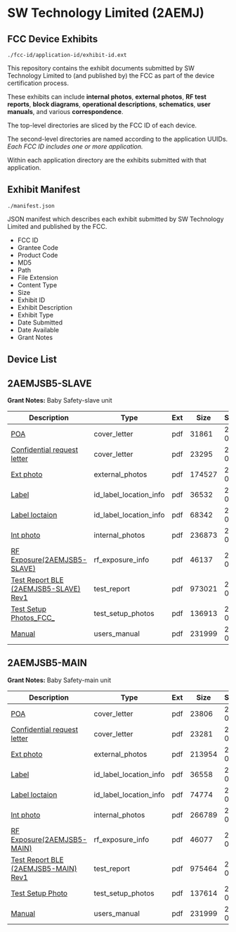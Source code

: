 # SW Technology Limited (2AEMJ)
## FCC Device Exhibits

```
./fcc-id/application-id/exhibit-id.ext
```

This repository contains the exhibit documents submitted by SW Technology Limited to (and published by) the FCC as part of the device certification process.

These exhibits can include **internal photos**, **external photos**, **RF test reports**, **block diagrams**, **operational descriptions**, **schematics**, **user manuals**, and various **correspondence**.

The top-level directories are sliced by the FCC ID of each device.

The second-level directories are named according to the application UUIDs. *Each FCC ID includes one or more application.*

Within each application directory are the exhibits submitted with that application. 

## Exhibit Manifest

```
./manifest.json
```

JSON manifest which describes each exhibit submitted by SW Technology Limited and published by the FCC.

- FCC ID
- Grantee Code
- Product Code
- MD5
- Path
- File Extension
- Content Type
- Size
- Exhibit ID
- Exhibit Description
- Exhibit Type
- Date Submitted
- Date Available
- Grant Notes

## Device List
## 2AEMJSB5-SLAVE
**Grant Notes:** Baby Safety-slave unit

| Description | Type | Ext | Size | Submitted | Available |
| ----------- | ---- | --- | ---- | --------- | --------- |
| [POA](2AEMJSB5-SLAVE/69eaa1257b27bb5f20a3bb14be3943a6/2599127.pdf) | cover_letter | pdf | 31861 | 2015-04-28 | 2015-04-29 |
| [Confidential request letter](2AEMJSB5-SLAVE/69eaa1257b27bb5f20a3bb14be3943a6/2599128.pdf) | cover_letter | pdf | 23295 | 2015-04-28 | 2015-04-29 |
| [Ext photo](2AEMJSB5-SLAVE/69eaa1257b27bb5f20a3bb14be3943a6/2599132.pdf) | external_photos | pdf | 174527 | 2015-04-28 | 2015-04-29 |
| [Label](2AEMJSB5-SLAVE/69eaa1257b27bb5f20a3bb14be3943a6/2599134.pdf) | id_label_location_info | pdf | 36532 | 2015-04-28 | 2015-04-29 |
| [Label loctaion](2AEMJSB5-SLAVE/69eaa1257b27bb5f20a3bb14be3943a6/2599135.pdf) | id_label_location_info | pdf | 68342 | 2015-04-28 | 2015-04-29 |
| [Int photo](2AEMJSB5-SLAVE/69eaa1257b27bb5f20a3bb14be3943a6/2599133.pdf) | internal_photos | pdf | 236873 | 2015-04-28 | 2015-04-29 |
| [RF Exposure(2AEMJSB5-SLAVE)](2AEMJSB5-SLAVE/69eaa1257b27bb5f20a3bb14be3943a6/2599129.pdf) | rf_exposure_info | pdf | 46137 | 2015-04-28 | 2015-04-29 |
| [Test Report BLE (2AEMJSB5-SLAVE) Rev1](2AEMJSB5-SLAVE/69eaa1257b27bb5f20a3bb14be3943a6/2599130.pdf) | test_report | pdf | 973021 | 2015-04-28 | 2015-04-29 |
| [Test Setup Photos_FCC_](2AEMJSB5-SLAVE/69eaa1257b27bb5f20a3bb14be3943a6/2599131.pdf) | test_setup_photos | pdf | 136913 | 2015-04-28 | 2015-04-29 |
| [Manual](2AEMJSB5-SLAVE/69eaa1257b27bb5f20a3bb14be3943a6/2599136.pdf) | users_manual | pdf | 231999 | 2015-04-28 | 2015-04-29 |
## 2AEMJSB5-MAIN
**Grant Notes:** Baby Safety-main unit

| Description | Type | Ext | Size | Submitted | Available |
| ----------- | ---- | --- | ---- | --------- | --------- |
| [POA](2AEMJSB5-MAIN/d8abc9c71394e144ac58d180d00cec06/2599167.pdf) | cover_letter | pdf | 23806 | 2015-04-28 | 2015-04-29 |
| [Confidential request letter](2AEMJSB5-MAIN/d8abc9c71394e144ac58d180d00cec06/2599168.pdf) | cover_letter | pdf | 23281 | 2015-04-28 | 2015-04-29 |
| [Ext photo](2AEMJSB5-MAIN/d8abc9c71394e144ac58d180d00cec06/2599172.pdf) | external_photos | pdf | 213954 | 2015-04-28 | 2015-04-29 |
| [Label](2AEMJSB5-MAIN/d8abc9c71394e144ac58d180d00cec06/2599174.pdf) | id_label_location_info | pdf | 36558 | 2015-04-28 | 2015-04-29 |
| [Label loctaion](2AEMJSB5-MAIN/d8abc9c71394e144ac58d180d00cec06/2599175.pdf) | id_label_location_info | pdf | 74774 | 2015-04-28 | 2015-04-29 |
| [Int photo](2AEMJSB5-MAIN/d8abc9c71394e144ac58d180d00cec06/2599173.pdf) | internal_photos | pdf | 266789 | 2015-04-28 | 2015-04-29 |
| [RF Exposure(2AEMJSB5-MAIN)](2AEMJSB5-MAIN/d8abc9c71394e144ac58d180d00cec06/2599169.pdf) | rf_exposure_info | pdf | 46077 | 2015-04-28 | 2015-04-29 |
| [Test Report BLE (2AEMJSB5-MAIN) Rev1](2AEMJSB5-MAIN/d8abc9c71394e144ac58d180d00cec06/2599170.pdf) | test_report | pdf | 975464 | 2015-04-28 | 2015-04-29 |
| [Test Setup Photo](2AEMJSB5-MAIN/d8abc9c71394e144ac58d180d00cec06/2599171.pdf) | test_setup_photos | pdf | 137614 | 2015-04-28 | 2015-04-29 |
| [Manual](2AEMJSB5-MAIN/d8abc9c71394e144ac58d180d00cec06/2599136.pdf) | users_manual | pdf | 231999 | 2015-04-28 | 2015-04-29 |
